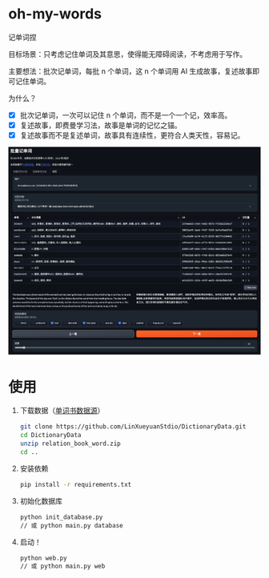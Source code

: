 # oh-my-words
记单词捏

目标场景：只考虑记住单词及其意思，使得能无障碍阅读，不考虑用于写作。

主要想法：批次记单词，每批 n 个单词，这 n 个单词用 AI 生成故事，复述故事即可记住单词。

为什么？

- [x] 批次记单词，一次可以记住 n 个单词，而不是一个一个记，效率高。
- [x] 复述故事，即费曼学习法，故事是单词的记忆之锚。
- [x] 复述故事而不是复述单词，故事具有连续性，更符合人类天性，容易记。

![](assets/screenshot.png)

# 使用

1. 下载数据（[单词书数据源](https://github.com/LinXueyuanStdio/DictionaryData)）
    ```bash
    git clone https://github.com/LinXueyuanStdio/DictionaryData.git
    cd DictionaryData
    unzip relation_book_word.zip
    cd ..
    ```
2. 安装依赖
    ```bash
    pip install -r requirements.txt
    ```
3. 初始化数据库
    ```bash
    python init_database.py
    // 或 python main.py database
    ```
4. 启动！
    ```bash
    python web.py
    // 或 python main.py web
    ```
